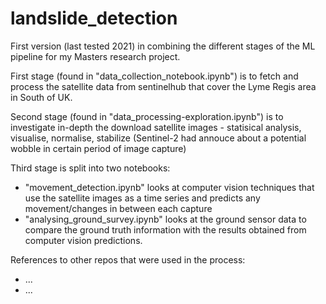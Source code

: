 # landslide_detection

First version (last tested 2021) in combining the different stages of the ML pipeline for my Masters research project.

First stage (found in "data_collection_notebook.ipynb") is to fetch and process the satellite data from sentinelhub that cover the Lyme Regis area in South of UK.

Second stage (found in "data_processing-exploration.ipynb") is to investigate in-depth the download satellite images - statisical analysis, visualise, normalise, stabilize (Sentinel-2 had annouce about a potential wobble in certain period of image capture)

Third stage is split into two notebooks:
- "movement_detection.ipynb" looks at computer vision techniques that use the satellite images as a time series and predicts any movement/changes in between each capture
- "analysing_ground_survey.ipynb" looks at the ground sensor data to compare the ground truth information with the results obtained from computer vision predictions.

References to other repos that were used in the process:
- ...
- ...
